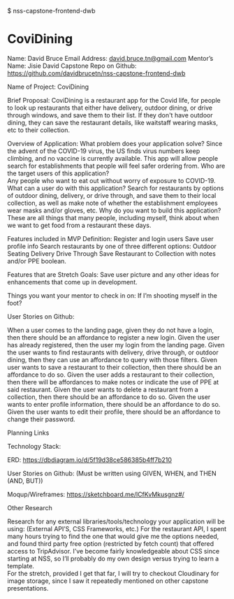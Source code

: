 $ nss-capstone-frontend-dwb
# CoviDining 

Name:  David Bruce
Email Address:  david.bruce.tn@gmail.com
Mentor’s Name:  Jisie David
Capstone Repo on Github: 
https://github.com/davidbrucetn/nss-capstone-frontend-dwb


Name of Project: CoviDining

Brief Proposal: CoviDining is a restaurant app for the Covid life, for people to look up restaurants that either have delivery, outdoor dining, or drive through windows, and save them to their list. If they don't have outdoor dining, they can save the restaurant details, like waitstaff wearing masks, etc to their collection.

Overview of Application: 
  What problem does your application solve? 
    Since the advent of the COVID-19 virus, the US finds virus numbers keep climbing, and no vaccine is currently available. This app will allow people search for establishments that people will feel safer ordering from.
  Who are the target users of this application?  
    Any people who want to eat out without worry of exposure to COVID-19.
  What can a user do with this application?
    Search for restaurants by options of outdoor dining, delivery, or drive through, and save them to their local collection, as well as make note of whether the establishment employees wear masks and/or gloves, etc.
  Why do you want to build this application?
    These are all things that many people, including myself, think about when we want to get food from a restaurant these days.

Features included in MVP Definition: 
  Register and login users
  Save user profile info
  Search restaurants by one of three different options: 
  Outdoor Seating
  Delivery
  Drive Through
  Save Restaurant to Collection with notes and/or PPE boolean.

Features that are Stretch Goals:
  Save user picture and any other ideas for enhancements that come up in development.

Things you want your mentor to check in on:
  If I’m shooting myself in the foot?

User Stories on Github: 

  When a user comes to the landing page, given they do not have a login, then there should be an affordance to register a new login.
  Given the user has already registered, then the user my login from the landing page.
  Given the user wants to find restaurants with delivery, drive through, or outdoor dining, then they can use an affordance to query with those filters.
  Given user wants to save a restaurant to their collection, then there should be an affordance to do so.
  Given the user adds a restaurant to their collection, then there will be affordances to make notes or indicate the use of PPE at said restaurant.
  Given the user wants to delete a restaurant from a collection, then there should be an affordance to do so.
  Given the user wants to enter profile information, there should be an affordance to do so.
  Given the user wants to edit their profile, there should be an affordance to change their password.


Planning Links

Technology Stack: 

ERD: https://dbdiagram.io/d/5f19d38ce586385b4ff7b210

User Stories on Github: 
(Must be written using GIVEN, WHEN, and THEN (AND, BUT))

Moqup/Wireframes: https://sketchboard.me/lCfKvMkusgnz#/

Other Research

Research for any external libraries/tools/technology your application will be using: (External API’S, CSS Frameworks, etc.)
For the restaurant API, I spent many hours trying to find the one that would give me the options needed, and found third party free option (restricted by fetch count) that offered access to TripAdvisor.
I’ve become fairly knowledgeable about CSS since starting at NSS, so I’ll probably do my own design versus trying to learn a template.  
For the stretch, provided I get that far, I will try to checkout Cloudinary for image storage, since I saw it repeatedly mentioned on other capstone presentations.
